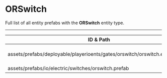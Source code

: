 # ORSwitch
Full list of all <Badge type="warning" text="2"/> entity prefabs with the **ORSwitch** entity type.

---
| ID & Path |
| --- |
| <Badge type="tip" text="1354328722"/> <br> assets/prefabs/deployable/playerioents/gates/orswitch/orswitch.entity.prefab |
| <Badge type="tip" text="2179325520"/> <br> assets/prefabs/io/electric/switches/orswitch.prefab |
